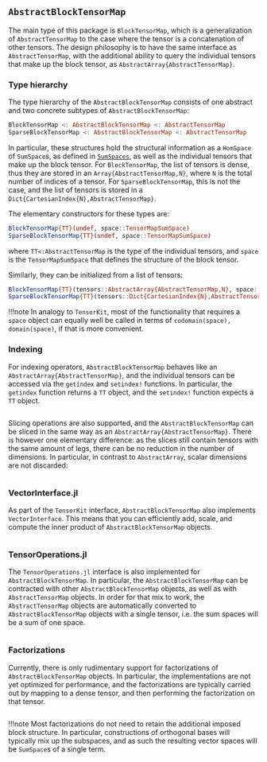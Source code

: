 ## `AbstractBlockTensorMap`

The main type of this package is `BlockTensorMap`, which is a generalization of `AbstractTensorMap` to the case where the tensor is a concatenation of other tensors.
The design philosophy is to have the same interface as `AbstractTensorMap`, with the additional ability to query the individual tensors that make up the block tensor, as `AbstractArray{AbstractTensorMap}`.

### Type hierarchy

The type hierarchy of the `AbstractBlockTensorMap` consists of one abstract and two concrete subtypes of `AbstractBlockTensorMap`:

```julia
BlockTensorMap <: AbstractBlockTensorMap <: AbstractTensorMap
SparseBlockTensorMap <: AbstractBlockTensorMap <: AbstractTensorMap
```

In particular, these structures hold the structural information as a `HomSpace` of `SumSpace`s, as defined in [`SumSpaces`](@ref), as well as the individual tensors that make up the block tensor.
For `BlockTensorMap`, the list of tensors is dense, thus they are stored in an `Array{AbstractTensorMap,N}`, where `N` is the total number of indices of a tensor.
For `SparseBlockTensorMap`, this is not the case, and the list of tensors is stored in a `Dict{CartesianIndex{N},AbstractTensorMap}`.

The elementary constructors for these types are:

```julia
BlockTensorMap{TT}(undef, space::TensorMapSumSpace)
SparseBlockTensorMap{TT}(undef, space::TensorMapSumSpace)
```

where `TT<:AbstractTensorMap` is the type of the individual tensors, and `space` is the `TensorMapSumSpace` that defines the structure of the block tensor.

Similarly, they can be initialized from a list of tensors:

```julia
BlockTensorMap{TT}(tensors::AbstractArray{AbstractTensorMap,N}, space::TensorMapSumSpace)
SparseBlockTensorMap{TT}(tensors::Dict{CartesianIndex{N},AbstractTensorMap}, space::TensorMapSumSpace)
```

!!!note In analogy to `TensorKit`, most of the functionality that requires a `space` object can equally well be called in terms of `codomain(space), domain(space)`, if that is more convenient.

### Indexing

For indexing operators, `AbstractBlockTensorMap` behaves like an `AbstractArray{AbstractTensorMap}`, and the individual tensors can be accessed via the `getindex` and `setindex!` functions.
In particular, the `getindex` function returns a `TT` object, and the `setindex!` function expects a `TT` object.

```julia

```

Slicing operations are also supported, and the `AbstractBlockTensorMap` can be sliced in the same way as an `AbstractArray{AbstractTensorMap}`.
There is however one elementary difference: as the slices still contain tensors with the same amount of legs, there can be no reduction in the number of dimensions.
In particular, in contrast to `AbstractArray`, scalar dimensions are not discarded:

```julia

```

### VectorInterface.jl

As part of the `TensorKit` interface, `AbstractBlockTensorMap` also implements `VectorInterface`.
This means that you can efficiently add, scale, and compute the inner product of `AbstractBlockTensorMap` objects.

```julia

```

### TensorOperations.jl

The `TensorOperations.jl` interface is also implemented for `AbstractBlockTensorMap`.
In particular, the `AbstractBlockTensorMap` can be contracted with other `AbstractBlockTensorMap` objects, as well as with `AbstractTensorMap` objects.
In order for that mix to work, the `AbstractTensorMap` objects are automatically converted to `AbstractBlockTensorMap` objects with a single tensor, i.e. the sum spaces will be a sum of one space.

```julia

```

### Factorizations

Currently, there is only rudimentary support for factorizations of `AbstractBlockTensorMap` objects.
In particular, the implementations are not yet optimized for performance, and the factorizations are typically carried out by mapping to a dense tensor, and then performing the factorization on that tensor.

```julia

```

!!!note Most factorizations do not need to retain the additional imposed block structure. In particular, constructions of orthogonal bases will typically mix up the subspaces, and as such the resulting vector spaces will be `SumSpace`s of a single term.
